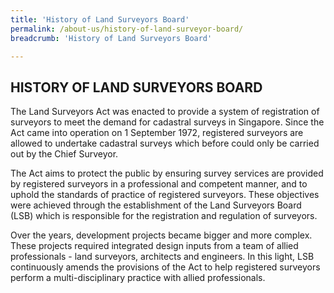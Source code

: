 ```yaml
---
title: 'History of Land Surveyors Board'
permalink: /about-us/history-of-land-surveyor-board/
breadcrumb: 'History of Land Surveyors Board'

---
```



HISTORY OF LAND SURVEYORS BOARD
---
The Land Surveyors Act was enacted to provide a system of registration of surveyors to meet the demand for cadastral surveys in Singapore. Since the Act came into operation on 1 September 1972, registered surveyors are allowed to undertake cadastral surveys which before could only be carried out by the Chief Surveyor.

The Act aims to protect the public by ensuring survey services are provided by registered surveyors in a professional and competent manner, and to uphold the standards of practice of registered surveyors. These objectives were achieved through the establishment of the Land Surveyors Board (LSB) which is responsible for the registration and regulation of surveyors. 

Over the years, development projects became bigger and more complex. These projects required integrated design inputs from a team of allied professionals - land surveyors, architects and engineers. In this light, LSB continuously amends the provisions of the Act to help registered surveyors perform a multi-disciplinary practice with allied professionals.
